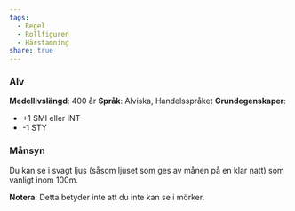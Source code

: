 ```yaml
---
tags:
  - Regel
  - Rollfiguren
  - Härstamning
share: true
---
```

### Alv
**Medellivslängd**: 400 år
**Språk**: Alviska, Handelsspråket
**Grundegenskaper**:
- +1 SMI eller INT
- -1 STY 

### Månsyn
Du kan se i svagt ljus (såsom ljuset som ges av månen på en klar natt) som vanligt inom 100m. 

**Notera**: Detta betyder inte att du inte kan se i mörker.
